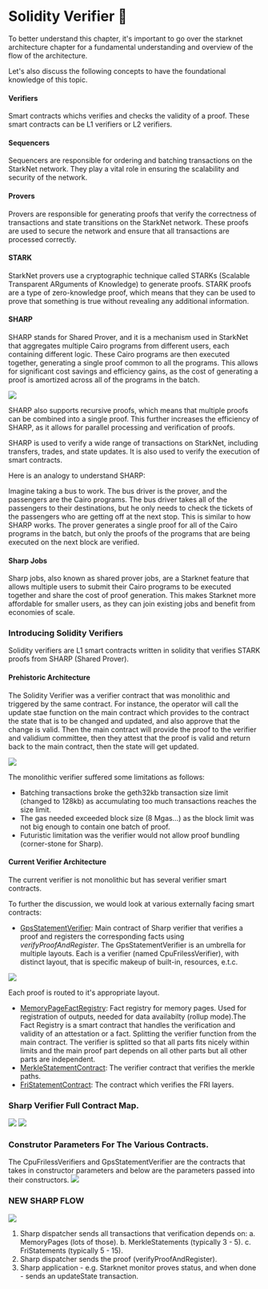 # Solidity Verifier 🚧

To better understand this chapter, it's important to go over the starknet architecture chapter for a fundamental understanding and overview of the flow of the architecture. 

Let's also discuss the following concepts to have the foundational knowledge of this topic.

#### Verifiers 
Smart contracts whichs verifies and checks the validity of a proof. These smart contracts can be L1 verifiers or L2 verifiers.

#### Sequencers 
Sequencers are responsible for ordering and batching transactions on the StarkNet network. They play a vital role in ensuring the scalability and security of the network.


#### Provers 
Provers are responsible for generating proofs that verify the correctness of transactions and state transitions on the StarkNet network. These proofs are used to secure the network and ensure that all transactions are processed correctly. 

#### STARK 
StarkNet provers use a cryptographic technique called STARKs (Scalable Transparent ARguments of Knowledge) to generate proofs. STARK proofs are a type of zero-knowledge proof, which means that they can be used to prove that something is true without revealing any additional information.

#### SHARP 

SHARP stands for Shared Prover, and it is a mechanism used in StarkNet that aggregates multiple Cairo programs from different users, each containing different logic. These Cairo programs are then executed together, generating a single proof common to all the programs. This allows for significant cost savings and efficiency gains, as the cost of generating a proof is amortized across all of the programs in the batch.

![](https://hackmd.io/_uploads/HJ7UiFLfa.png)

SHARP also supports recursive proofs, which means that multiple proofs can be combined into a single proof. This further increases the efficiency of SHARP, as it allows for parallel processing and verification of proofs.

SHARP is used to verify a wide range of transactions on StarkNet, including transfers, trades, and state updates. It is also used to verify the execution of smart contracts.

Here is an analogy to understand SHARP:

Imagine taking a bus to work. The bus driver is the prover, and the passengers are the Cairo programs. The bus driver takes all of the passengers to their destinations, but he only needs to check the tickets of the passengers who are getting off at the next stop. This is similar to how SHARP works. The prover generates a single proof for all of the Cairo programs in the batch, but only the proofs of the programs that are being executed on the next block are verified.

#### Sharp Jobs
Sharp jobs, also known as shared prover jobs, are a Starknet feature that allows multiple users to submit their Cairo programs to be executed together and share the cost of proof generation. This makes Starknet more affordable for smaller users, as they can join existing jobs and benefit from economies of scale.


### Introducing Solidity Verifiers
Solidity verifiers are L1 smart contracts written in solidity that verifies STARK proofs from SHARP (Shared Prover).

#### Prehistoric Architecture

The Solidity Verifier was a verifier contract that was monolithic and triggered by the same contract.
For instance, the operator will call the update stae function on the main contract which provides to the contract the state that is to be changed and updated, and also approve that the change is valid. Then the main contract will provide the proof to the verifier and validium committee, then they attest that the proof is valid and return back to the main contract, then the state will get updated.

![](https://hackmd.io/_uploads/BJNEAKIzT.png)

The monolithic verifier suffered some limitations as follows:
* Batching transactions broke the geth32kb transaction size limit (changed to 128kb) as accumulating too much transactions reaches the size limit.
* The gas needed exceeded block size (8 Mgas...) as the block limit was not big enough to contain one batch of proof.
* Futuristic limitation was the verifier would not allow proof bundling (corner-stone for Sharp).

#### Current Verifier Architecture
 The current verifier is not monolithic but has several verifier smart contracts.
 
 To further the discussion, we would look at various externally facing smart contracts:
* [GpsStatementVerifier](https://etherscan.io/address/0x47312450b3ac8b5b8e247a6bb6d523e7605bdb60): Main contract of Sharp verifier that verifies a proof and registers the corresponding facts using *verifyProofAndRegister*. The GpsStatementVerifier is an umbrella for multiple layouts. Each is a verifier (named CpuFrilessVerifier), with distinct layout, that is specific makeup of built-in, resources, e.t.c. 

![](https://hackmd.io/_uploads/SyqKDqLzT.png)

Each proof is routed to it's appropriate layout.
* [MemoryPageFactRegistry](https://etherscan.io/address/0xfd14567eaf9ba941cb8c8a94eec14831ca7fd1b4): Fact registry for memory pages. Used for registration of outputs, needed for data availabilty (rollup mode).The Fact Registry is a smart contract that handles the verification and validity of an attestation or a fact. Splitting the verifier function from the main contract. The verifier is splitted so that all parts fits nicely within limits and the main proof part depends on all other parts but all other parts are independent.
* [MerkleStatementContract](https://etherscan.io/address/0x5899efea757e0dbd6d114b3375c23d7540f65fa4): The verifier contract that verifies the merkle paths.
* [FriStatementContract](https://etherscan.io/address/0x3e6118da317f7a433031f03bb71ab870d87dd2dd): The contract which verifies the FRI layers.

### Sharp Verifier Full Contract Map.
![](https://hackmd.io/_uploads/r1Re_qUG6.png)
![](https://hackmd.io/_uploads/HkkOOc8M6.png)

### Construtor Parameters For The Various Contracts.
The CpuFrilessVerifiers and GpsStatementVerifier are the contracts that takes in constructor parameters and below are the parameters passed into their constructors.
![](https://hackmd.io/_uploads/rJgPt5UMp.png)

### NEW SHARP FLOW

![](https://hackmd.io/_uploads/ByPO5qUMa.png)

1. Sharp dispatcher sends all transactions that verification depends on:
    a.    MemoryPages (lots of those).
    b.    MerkleStatements (typically 3 - 5).
    c.    FriStatements (typically 5 - 15).
2. Sharp dispatcher sends the proof (verifyProofAndRegister).
3. Sharp application - e.g. Starknet monitor proves status, and when  done - sends an updateState transaction.
